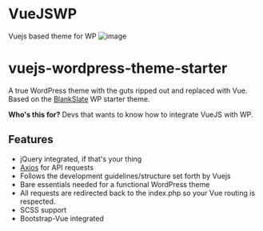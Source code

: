 # VueJSWP
Vuejs based theme for WP 
![image](http://res.cloudinary.com/evanagee/image/upload/v1507763167/VueWP/vue-wordpress-sitting-in-a-tree.jpg)

# vuejs-wordpress-theme-starter
A true WordPress theme with the guts ripped out and replaced with Vue. Based on the [BlankSlate](https://github.com/tidythemes/blankslate) WP starter theme.

**Who's this for?** Devs that wants to know how to integrate VueJS with WP.

## Features
- jQuery integrated, if that's your thing
- [Axios](https://github.com/axios/axios) for API requests
- Follows the development guidelines/structure set forth by Vuejs
- Bare essentials needed for a functional WordPress theme
- All requests are redirected back to the index.php so your Vue routing is respected.
- SCSS support
- Bootstrap-Vue integrated
